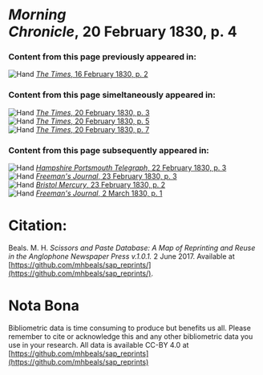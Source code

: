 # *Morning Chronicle*, 20 February 1830, p. 4  
  
### Content from this page previously appeared in:  
![Hand](http://scissorsandpaste.net/wp-content/uploads/2017/06/smallhandpointer.png) [*The Times*, 16 February 1830, p. 2](https://mhbeals.github.io/sap_html/The-Times/The-Times-16-February-1830-p-2)  
  
### Content from this page simeltaneously appeared in:  
![Hand](http://scissorsandpaste.net/wp-content/uploads/2017/06/smallhandpointer.png) [*The Times*, 20 February 1830, p. 3](https://mhbeals.github.io/sap_html/The-Times/The-Times-20-February-1830-p-3)  
![Hand](http://scissorsandpaste.net/wp-content/uploads/2017/06/smallhandpointer.png) [*The Times*, 20 February 1830, p. 5](https://mhbeals.github.io/sap_html/The-Times/The-Times-20-February-1830-p-5)  
![Hand](http://scissorsandpaste.net/wp-content/uploads/2017/06/smallhandpointer.png) [*The Times*, 20 February 1830, p. 7](https://mhbeals.github.io/sap_html/The-Times/The-Times-20-February-1830-p-7)  
  
### Content from this page subsequently appeared in:  
![Hand](http://scissorsandpaste.net/wp-content/uploads/2017/06/smallhandpointer.png) [*Hampshire Portsmouth Telegraph*, 22 February 1830, p. 3](https://mhbeals.github.io/sap_html/Hampshire-Portsmouth-Telegraph/Hampshire-Portsmouth-Telegraph-22-February-1830-p-3)  
![Hand](http://scissorsandpaste.net/wp-content/uploads/2017/06/smallhandpointer.png) [*Freeman's Journal*, 23 February 1830, p. 3](https://mhbeals.github.io/sap_html/Freeman's-Journal/Freeman's-Journal-23-February-1830-p-3)  
![Hand](http://scissorsandpaste.net/wp-content/uploads/2017/06/smallhandpointer.png) [*Bristol Mercury*, 23 February 1830, p. 2](https://mhbeals.github.io/sap_html/Bristol-Mercury/Bristol-Mercury-23-February-1830-p-2)  
![Hand](http://scissorsandpaste.net/wp-content/uploads/2017/06/smallhandpointer.png) [*Freeman's Journal*, 2 March 1830, p. 1](https://mhbeals.github.io/sap_html/Freeman's-Journal/Freeman's-Journal-2-March-1830-p-1)  


# Citation: 

Beals. M. H. *Scissors and Paste Database: A Map of Reprinting and Reuse in the Anglophone Newspaper Press v.1.0.1.* 2 June 2017. Available at [https://github.com/mhbeals/sap_reprints/](https://github.com/mhbeals/sap_reprints/). 

# Nota Bona

Bibliometric data is time consuming to produce but benefits us all. Please remember to cite or acknowledge this and any other bibliometric data you use in your research. All data is available CC-BY 4.0 at [https://github.com/mhbeals/sap_reprints](https://github.com/mhbeals/sap_reprints)